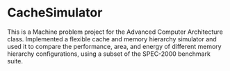 # CacheSimulator

This is a Machine problem project for the Advanced Computer Architecture class.
Implemented a flexible cache and memory hierarchy simulator
and used it to compare the performance, area, and energy of different memory hierarchy
configurations, using a subset of the SPEC-2000 benchmark suite.

